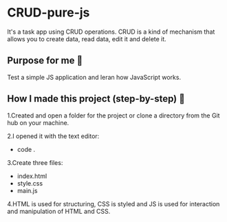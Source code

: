 # CRUD-pure-js
It's a task app using CRUD operations.
CRUD is a kind of mechanism that allows you to create data, read data, edit it and delete it.

## Purpose for me 🎯
Test a simple JS application and leran how JavaScript works.

 ## How I made this project (step-by-step) 🚀
 1.Created and open a folder for the project or clone a directory from the Git hub on your machine.
 
 2.I opened it with the text editor:
  - code .
  
 3.Create three files:
  - index.html
  - style.css
  - main.js
  
4.HTML is used for structuring, CSS is styled and JS is used for interaction and manipulation of HTML and CSS.
